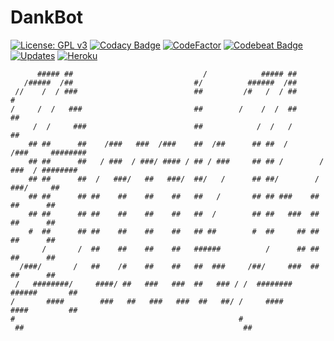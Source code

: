 # DankBot
[![License: GPL v3](https://img.shields.io/badge/License-GPL%20v3-blue.svg)](https://www.gnu.org/licenses/gpl-3.0)
[![Codacy Badge](https://api.codacy.com/project/badge/Grade/bae5054274c7463f98206a684c9e58b5)](https://www.codacy.com/app/Rippr/DankBot)
[![CodeFactor](https://www.codefactor.io/repository/github/rippr/dankbot/badge)](https://www.codefactor.io/repository/github/rippr/dankbot)
[![Codebeat Badge](https://codebeat.co/badges/34ed37f8-955c-4907-8edb-c902b99f6b78)](https://codebeat.co/projects/github-com-rippr-dankbot-master)
[![Updates](https://pyup.io/repos/github/Rippr/DankBot/shield.svg)](https://pyup.io/repos/github/Rippr/DankBot/)
[![Heroku](https://heroku-badge.herokuapp.com/?app=dankbot-tg&style=flat)](https://pyup.io/repos/github/Rippr/DankBot/)

          ##### ##                             /            ##### ##
       /#####  /##                           #/          ######  /##
     //    /  / ###                          ##         /#   /  / ##                  #
    /     /  /   ###                         ##        /    /  /  ##                 ##
         /  /     ###                        ##            /  /   /                  ##
        ## ##      ##    /###   ###  /###    ##  /##      ## ##  /        /###     ########
        ## ##      ##   / ###  / ###/ #### / ## / ###     ## ## /        / ###  / ########
        ## ##      ##  /   ###/   ##   ###/  ##/   /      ## ##/        /   ###/     ##
        ## ##      ## ##    ##    ##    ##   ##   /       ## ## ###    ##    ##      ##
        ## ##      ## ##    ##    ##    ##   ##  /        ## ##   ###  ##    ##      ##
        #  ##      ## ##    ##    ##    ##   ## ##        #  ##     ## ##    ##      ##
           /       /  ##    ##    ##    ##   ######          /      ## ##    ##      ##
      /###/       /   ##    /#    ##    ##   ##  ###     /##/     ###  ##    ##      ##
     /   ########/     ####/ ##   ###   ###  ##   ### / /  ########     ######       ##
    /       ####        ###   ##   ###   ###  ##   ##/ /     ####        ####         ##
    #                                                  #
     ##                                                 ##
